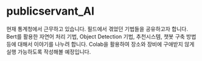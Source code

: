 # publicservant_AI

현재 통계청에서 근무하고 있습니다. 필드에서 겪었던 기법들을 공유하고자 합니다.
Bert를 활용한 자연어 처리 기법, Object Detection 기법, 추천시스템, 챗봇 구축 방법 등에 대해서 이야기를 나누려 합니다.
Colab을 활용하여 장소와 장비에 구애받지 않게 실행 가능하도록 작성해볼 예정입니다.
